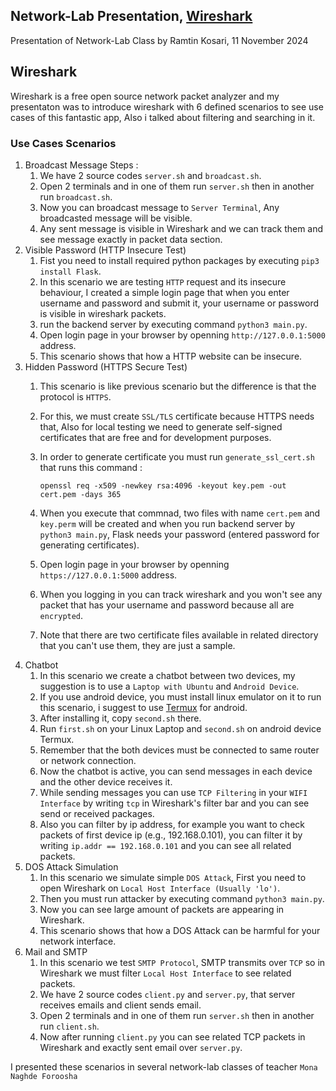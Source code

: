 ## Network-Lab Presentation, [Wireshark](https://www.wireshark.org/download.html)
Presentation of Network-Lab Class by Ramtin Kosari, 11 November 2024

## Wireshark
Wireshark is a free open source network packet analyzer and my presentaton was to introduce wireshark with 6 defined scenarios to see use cases of this fantastic app, Also i talked about filtering and searching in it.

### Use Cases Scenarios
1. Broadcast Message
   Steps :
   1. We have 2 source codes ```server.sh``` and ```broadcast.sh```.
   2. Open 2 terminals and in one of them run ```server.sh``` then in another run ```broadcast.sh```.
   3. Now you can broadcast message to ```Server Terminal```, Any broadcasted message will be visible.
   4. Any sent message is visible in Wireshark and we can track them and see message exactly in packet data section. 
2. Visible Password (HTTP Insecure Test)
   1. Fist you need to install required python packages by executing ```pip3 install Flask```.
   2. In this scenario we are testing ```HTTP``` request and its insecure behaviour, I created a simple login page that when you enter username and password and submit it, your username or password is visible in wireshark packets.
   3. run the backend server by executing command ```python3 main.py```.
   4. Open login page in your browser by openning ```http://127.0.0.1:5000``` address.
   5. This scenario shows that how a HTTP website can be insecure.
3. Hidden Password (HTTPS Secure Test)
   1. This scenario is like previous scenario but the difference is that the protocol is ```HTTPS```.
   2. For this, we must create ```SSL/TLS``` certificate because HTTPS needs that, Also for local testing we need to generate self-signed certificates that are free and for development purposes.
   3. In order to generate certificate you must run ```generate_ssl_cert.sh``` that runs this command :

      ```shell
      openssl req -x509 -newkey rsa:4096 -keyout key.pem -out cert.pem -days 365
      ```
   5. When you execute that commnad, two files with name ```cert.pem``` and ```key.perm``` will be created and when you run backend server by ```python3 main.py```, Flask needs your password (entered password for generating certificates).
   6. Open login page in your browser by openning ```https://127.0.0.1:5000``` address.
   7. When you logging in you can track wireshark and you won't see any packet that has your username and password because all are ```encrypted```.
   8. Note that there are two certificate files available in related directory that you can't use them, they are just a sample.
4. Chatbot
   1. In this scenario we create a chatbot between two devices, my suggestion is to use a ```Laptop with Ubuntu``` and ```Android Device```.
   2. If you use android device, you must install linux emulator on it to run this scenario, i suggest to use [Termux](https://github.com/termux/termux-app?tab=readme-ov-file#installation) for android.
   3. After installing it, copy ```second.sh``` there.
   4. Run ```first.sh``` on your Linux Laptop and ```second.sh``` on android device Termux.
   5. Remember that the both devices must be connected to same router or network connection. 
   6. Now the chatbot is active, you can send messages in each device and the other device receives it.
   7. While sending messages you can use ```TCP Filtering``` in your ```WIFI Interface``` by writing ```tcp``` in Wireshark's filter bar and you can see send or received packages.
   8. Also you can filter by ip address, for example you want to check packets of first device ip (e.g., 192.168.0.101), you can filter it by writing ```ip.addr == 192.168.0.101``` and you can see all related packets.
5. DOS Attack Simulation
   1. In this scenario we simulate simple ```DOS Attack```, First you need to open Wireshark on ```Local Host Interface (Usually 'lo')```.
   2. Then you must run attacker by executing command ```python3 main.py```.
   3. Now you can see large amount of packets are appearing in Wireshark.
   4. This scenario shows that how a DOS Attack can be harmful for your network interface.
6. Mail and SMTP
   1. In this scenario we test ```SMTP Protocol```, SMTP transmits over ```TCP``` so in Wireshark we must filter ```Local Host Interface``` to see related packets.
   2. We have 2 source codes ```client.py``` and ```server.py```, that server receives emails and client sends email.
   3. Open 2 terminals and in one of them run ```server.sh``` then in another run ```client.sh```.
   4. Now after running ```client.py``` you can see related TCP packets in Wireshark and exactly sent email over ```server.py```.

I presented these scenarios in several network-lab classes of teacher ```Mona Naghde Foroosha```
